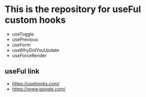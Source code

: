 # This is the repository for useFul custom hooks

- useToggle
- usePrevious
- useForm
- useWhyDidYouUpdate
- useForceRender

## useFul link

- https://usehooks.com/
- https://www.google.com/
